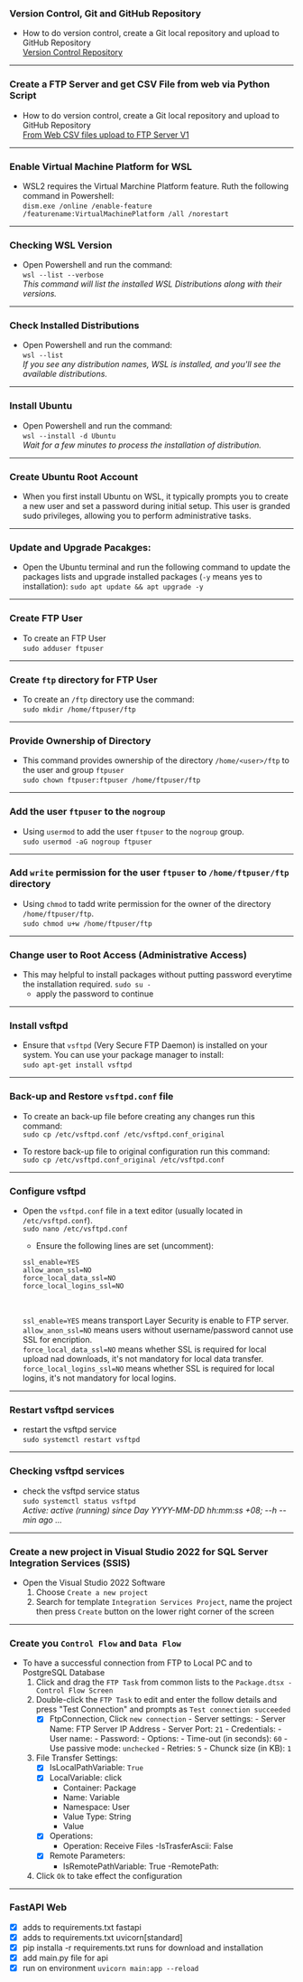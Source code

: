 ### Version Control, Git and GitHub Repository
- How to do version control, create a Git local repository and upload to GitHub Repository <br>
    [Version Control Repository](https://github.com/botniedata/version-control)
---
### Create a FTP Server and get CSV File from web via Python Script
- How to do version control, create a Git local repository and upload to GitHub Repository <br>
    [From Web CSV files upload to FTP Server V1](https://github.com/botniedata/ftplib)
---
### Enable Virtual Machine Platform for WSL
- WSL2 requires the Virtual Marchine Platform feature. Ruth the following command in Powershell: <br>
    `dism.exe /online /enable-feature /featurename:VirtualMachinePlatform /all /norestart`
---
### Checking WSL Version
- Open Powershell and run the command: <br>
    `wsl --list --verbose` <br>
    *This command will list the installed WSL Distributions along with their versions.*
---
### Check Installed Distributions
- Open Powershell and run the command: <br>
    `wsl --list` <br>
    *If you see any distribution names, WSL is installed, and you'll see the available distributions.*
---
### Install Ubuntu
- Open Powershell and run the command: <br>
    `wsl --install -d Ubuntu` <br>
    *Wait for a few minutes to process the installation of distribution.*
---
### Create Ubuntu Root Account
- When you first install Ubuntu on WSL, it typically prompts you to create a new user and set a password during initial setup. This user is granded sudo privileges, allowing you to perform administrative tasks.
---
### Update and Upgrade Pacakges:
- Open the Ubuntu terminal and run the following command to update the packages lists and upgrade installed packages (`-y` means yes to installation):
    `sudo apt update && apt upgrade -y`
---
### Create FTP User
- To create an FTP User <br>
    `sudo adduser ftpuser`
--- 
### Create `ftp` directory for FTP User 
- To create an `/ftp` directory use the command: <br>
    `sudo mkdir /home/ftpuser/ftp`
---        
### Provide Ownership of Directory
- This command provides ownership of the directory `/home/<user>/ftp` to the user and group `ftpuser` <br>
    `sudo chown ftpuser:ftpuser /home/ftpuser/ftp`
---

### Add the user `ftpuser` to the `nogroup`
- Using `usermod` to add the user `ftpuser` to the `nogroup` group. <br>
    `sudo usermod -aG nogroup ftpuser`
---
### Add `write` permission for the user `ftpuser` to `/home/ftpuser/ftp` directory
- Using `chmod` to tadd write permission for the owner of the directory `/home/ftpuser/ftp`. <br>
    `sudo chmod u+w /home/ftpuser/ftp`
--- 
### Change user to Root Access (Administrative Access)
- This may helpful to install packages without putting password everytime the installation required.
    `sudo su - ` <br>
    - apply the password to continue
---
### Install vsftpd
- Ensure that `vsftpd` (Very Secure FTP Daemon) is installed on your system. You can use your package manager to install: <br>
    `sudo apt-get install vsftpd`
---
### Back-up and Restore `vsftpd.conf` file
- To create an back-up file before creating any changes run this command: <br>
    `sudo cp /etc/vsftpd.conf /etc/vsftpd.conf_original `

- To restore back-up file to original configuration run this command: <br>
    `sudo cp /etc/vsftpd.conf_original /etc/vsftpd.conf `
--- 
### Configure vsftpd
- Open the `vsftpd.conf` file in a text editor (usually located in `/etc/vsftpd.conf`). <br>
    `sudo nano /etc/vsftpd.conf`
    - Ensure the following lines are set (uncomment): <br>
    ```
    ssl_enable=YES
    allow_anon_ssl=NO
    force_local_data_ssl=NO
    force_local_logins_ssl=NO
    ``` 
    <br>
    
    `ssl_enable=YES` means transport Layer Security is enable to FTP server. <br>
    `allow_anon_ssl=NO` means users without username/password cannot use SSL for encription. <br>
    `force_local_data_ssl=NO` means whether SSL is required for local upload nad downloads, it's not mandatory for local data transfer. <br>
    `force_local_logins_ssl=NO` means whether SSL is required for local logins, it's not mandatory for local logins.
---
### Restart vsftpd services
- restart the vsftpd service <br>
    `sudo systemctl restart vsftpd`
---    
### Checking vsftpd services
- check the vsftpd service status <br>
    `sudo systemctl status vsftpd` <br>
    *Active: active (running) since Day YYYY-MM-DD hh:mm:ss +08; --h --min ago ...* 
---
### Create a new project in Visual Studio 2022 for SQL Server Integration Services (SSIS)
- Open the Visual Studio 2022 Software <br>
    1. Choose `Create a new project`
    2. Search for template `Integration Services Project`, name the project then press `Create` button on the lower right corner of the screen
---
### Create you `Control Flow` and `Data Flow`
- To have a successful connection from FTP to Local PC and to PostgreSQL Database <br>
     1. Click and drag the `FTP Task` from common lists to the `Package.dtsx - Control Flow Screen`
     2. Double-click the `FTP Task` to edit and enter the follow details and press "Test Connection" and prompts as `Test connection succeeded`
        - [x] FtpConnection, Click `new connection`
                - Server settings:
                    - Server Name: FTP Server IP Address
                    - Server Port: `21`
                - Credentials:
                    - User name: <ftpuser-username>
                    - Password: <ftpuser-password>
                - Options:
                    - Time-out (in seconds): `60`
                    - Use passive mode: `unchecked`
                    - Retries: `5`
                    - Chunck size (in KB): `1`
    3. File Transfer Settings:
        - [x] IsLocalPathVariable: `True`
        - [x] LocalVariable: click <New Variables...>
            - Container: Package
            - Name: Variable
            - Namespace: User
            - Value Type: String
            - Value <local-pc-directory>
        - [x] Operations:
            - Operation: Receive Files
            -IsTrasferAscii: False
        - [x] Remote Parameters:
            - IsRemotePathVariable: True
            -RemotePath: <ftp-upload-directory>
    4. Click `Ok` to take effect the configuration
---
### FastAPI Web
- [x] adds to requirements.txt fastapi
- [x] adds to requirements.txt uvicorn[standard]
- [x] pip installa -r requirements.txt runs for download and installation
- [x] add main.py file for api
- [x] run on environment `uvicorn main:app --reload`
